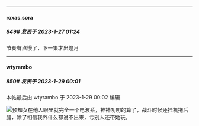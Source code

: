 

*****

####  roxas.sora  
##### 849#       发表于 2023-1-27 01:24

节奏有点慢了，下一集才出煌月


*****

####  wtyrambo  
##### 850#       发表于 2023-1-29 00:01

 本帖最后由 wtyrambo 于 2023-1-29 00:02 编辑 

<img src="https://static.saraba1st.com/image/smiley/face2017/001.png" referrerpolicy="no-referrer">预知女在他人眼里就完全一个电波系，神神叨叨的算了，战斗时候还挂机拖后腿，除了相信我外什么都说不出来，亏别人还带她玩。

